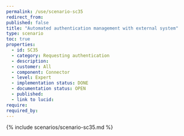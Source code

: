 ```yaml
---
permalink: /use/scenario-sc35
redirect_from: 
published: false
title: "Automated authentication management with external system"
type: scenario
toc: true
properties:
  - id: SC35
  - category: Requesting authentication
  - description:
  - customer: All
  - component: Connector
  - level: Expert
  - implementation status: DONE
  - documentation status: OPEN
  - published:
  - link to lucid:
require:
required_by:
---
```


{% include scenarios/scenario-sc35.md %}
